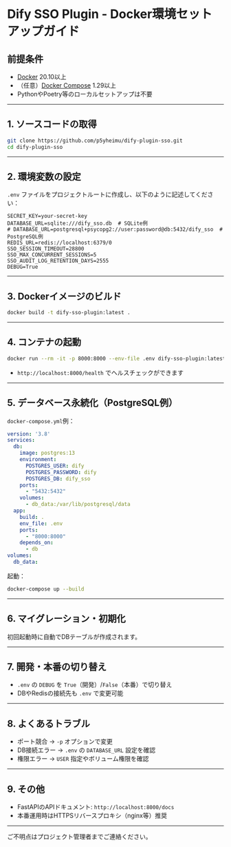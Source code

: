 # Dify SSO Plugin - Docker環境セットアップガイド

## 前提条件
- [Docker](https://www.docker.com/) 20.10以上
- （任意）[Docker Compose](https://docs.docker.com/compose/) 1.29以上
- PythonやPoetry等のローカルセットアップは不要

---

## 1. ソースコードの取得

```sh
git clone https://github.com/p5yheimu/dify-plugin-sso.git
cd dify-plugin-sso
```

---

## 2. 環境変数の設定

`.env` ファイルをプロジェクトルートに作成し、以下のように記述してください：

```env
SECRET_KEY=your-secret-key
DATABASE_URL=sqlite:///dify_sso.db  # SQLite例
# DATABASE_URL=postgresql+psycopg2://user:password@db:5432/dify_sso  # PostgreSQL例
REDIS_URL=redis://localhost:6379/0
SSO_SESSION_TIMEOUT=28800
SSO_MAX_CONCURRENT_SESSIONS=5
SSO_AUDIT_LOG_RETENTION_DAYS=2555
DEBUG=True
```

---

## 3. Dockerイメージのビルド

```sh
docker build -t dify-sso-plugin:latest .
```

---

## 4. コンテナの起動

```sh
docker run --rm -it -p 8000:8000 --env-file .env dify-sso-plugin:latest
```

- `http://localhost:8000/health` でヘルスチェックができます

---

## 5. データベース永続化（PostgreSQL例）

`docker-compose.yml`例：

```yaml
version: '3.8'
services:
  db:
    image: postgres:13
    environment:
      POSTGRES_USER: dify
      POSTGRES_PASSWORD: dify
      POSTGRES_DB: dify_sso
    ports:
      - "5432:5432"
    volumes:
      - db_data:/var/lib/postgresql/data
  app:
    build: .
    env_file: .env
    ports:
      - "8000:8000"
    depends_on:
      - db
volumes:
  db_data:
```

起動：
```sh
docker-compose up --build
```

---

## 6. マイグレーション・初期化

初回起動時に自動でDBテーブルが作成されます。

---

## 7. 開発・本番の切り替え
- `.env` の `DEBUG` を `True`（開発）/`False`（本番）で切り替え
- DBやRedisの接続先も `.env` で変更可能

---

## 8. よくあるトラブル
- ポート競合 → `-p` オプションで変更
- DB接続エラー → `.env` の `DATABASE_URL` 設定を確認
- 権限エラー → `USER` 指定やボリューム権限を確認

---

## 9. その他
- FastAPIのAPIドキュメント: `http://localhost:8000/docs`
- 本番運用時はHTTPSリバースプロキシ（nginx等）推奨

---

ご不明点はプロジェクト管理者までご連絡ください。 